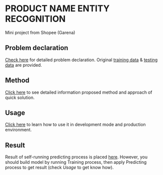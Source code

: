 PRODUCT NAME ENTITY RECOGNITION
===============================

Mini project from Shopee (Garena)


Problem declaration
-------------------
[Check here](docs/ProductTitleEntityRecognition.pdf) for detailed problem declaration.
Original [training data](docs/train_title.xlsx) & [testing data](docs/test_titles.xlsx) are provided.


Method
------
[Click here](docs/method.md) to see detailed information proposed method and approach of quick solution.


Usage
-----
[Click here](docs/usage.md) to learn how to use it in development mode and production environment.


Result
------
Result of self-running predicting process is placed [here](docs/result.csv). However, you should build model by
running Training process, then apply Predicting process to get result (check *Usage* to get know how).
